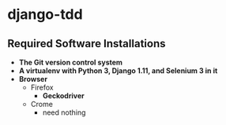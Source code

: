 # django-tdd

## Required Software Installations
+ **The Git version control system**
+ **A virtualenv with Python 3, Django 1.11, and Selenium 3 in it**
+ **Browser**
    - Firefox
        + **Geckodriver**
    - Crome
        + need nothing
    